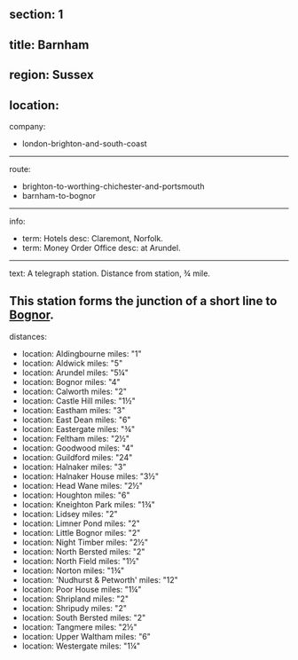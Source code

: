 section: 1
----
title: Barnham
----
region: Sussex
----
location: 
----
company:
- london-brighton-and-south-coast
----
route:
- brighton-to-worthing-chichester-and-portsmouth
- barnham-to-bognor
----
info:
- term: Hotels
  desc: Claremont, Norfolk.
- term: Money Order Office
  desc: at Arundel.
----
text: A telegraph station. Distance from station, ¾ mile.

This station forms the junction of a short line to [Bognor](/stations/bognor).
----
distances:
- location: Aldingbourne
  miles: "1"
- location: Aldwick
  miles: "5"
- location: Arundel
  miles: "5¼"
- location: Bognor
  miles: "4"
- location: Calworth
  miles: "2"
- location: Castle Hill
  miles: "1½"
- location: Eastham
  miles: "3"
- location: East Dean
  miles: "6"
- location: Eastergate
  miles: "¾"
- location: Feltham
  miles: "2½"
- location: Goodwood
  miles: "4"
- location: Guildford
  miles: "24"
- location: Halnaker
  miles: "3"
- location: Halnaker House
  miles: "3½"
- location: Head Wane
  miles: "2½"
- location: Houghton
  miles: "6"
- location: Kneighton Park
  miles: "1¾"
- location: Lidsey
  miles: "2"
- location: Limner Pond
  miles: "2"
- location: Little Bognor
  miles: "2"
- location: Night Timber
  miles: "2½"
- location: North Bersted
  miles: "2"
- location: North Field
  miles: "1½"
- location: Norton
  miles: "1¾"
- location: 'Nudhurst & Petworth'
  miles: "12"
- location: Poor House
  miles: "1¼"
- location: Shripland
  miles: "2"
- location: Shripudy
  miles: "2"
- location: South Bersted
  miles: "2"
- location: Tangmere
  miles: "2½"
- location: Upper Waltham
  miles: "6"
- location: Westergate
  miles: "1¼"
